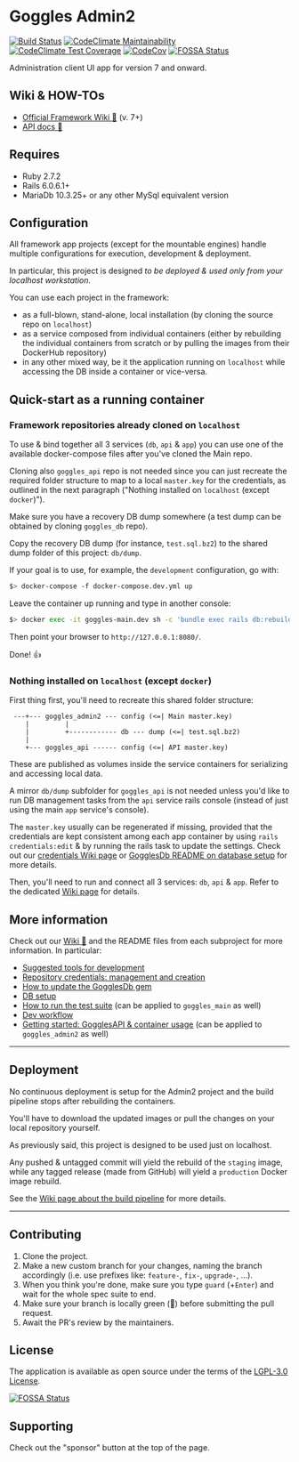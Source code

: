 # Goggles Admin2

[![Build Status](https://steveoro.semaphoreci.com/badges/goggles_admin2/branches/main.svg?style=shields)](https://steveoro.semaphoreci.com/projects/goggles_admin2)
[![CodeClimate Maintainability](https://api.codeclimate.com/v1/badges/bee50721c31ebb202064/maintainability)](https://codeclimate.com/github/steveoro/goggles_admin2/maintainability)
[![CodeClimate Test Coverage](https://api.codeclimate.com/v1/badges/bee50721c31ebb202064/test_coverage)](https://codeclimate.com/github/steveoro/goggles_admin2/test_coverage)
[![CodeCov](https://codecov.io/gh/steveoro/goggles_admin2/branch/main/graph/badge.svg?token=JT5MIDU5PU)](https://codecov.io/gh/steveoro/goggles_admin2)
[![FOSSA Status](https://app.fossa.com/api/projects/git%2Bgithub.com%2Fsteveoro%2Fgoggles_admin2.svg?type=shield)](https://app.fossa.com/projects/git%2Bgithub.com%2Fsteveoro%2Fgoggles_admin2?ref=badge_shield)


Administration client UI app for version 7 and onward.


## Wiki & HOW-TOs

- [Official Framework Wiki :link:](https://github.com/steveoro/goggles_db/wiki) (v. 7+)
- [API docs  :link:](https://github.com/steveoro/goggles_api#goggles-api-readme)



## Requires

- Ruby 2.7.2
- Rails 6.0.6.1+
- MariaDb 10.3.25+ or any other MySql equivalent version


## Configuration

All framework app projects (except for the mountable engines) handle multiple configurations for execution, development & deployment.

In particular, this project is designed _to be deployed & used only from your localhost workstation._

You can use each project in the framework:

- as a full-blown, stand-alone, local installation (by cloning the source repo on `localhost`)
- as a service composed from individual containers (either by rebuilding the individual containers from scratch or by pulling the images from their DockerHub repository)
- in any other mixed way, be it the application running on `localhost` while accessing the DB inside a container or vice-versa.


## Quick-start as a running container

### Framework repositories already cloned on `localhost`

To use & bind together all 3 services (`db`, `api` & `app`) you can use one of the available docker-compose files after you've cloned the Main repo.

Cloning also `goggles_api` repo is not needed since you can just recreate the required folder structure to map to a local `master.key` for the credentials, as outlined in the next paragraph ("Nothing installed on `localhost` (except `docker`)").

Make sure you have a recovery DB dump somewhere (a test dump can be obtained by cloning `goggles_db` repo).

Copy the recovery DB dump (for instance, `test.sql.bz2`) to the shared dump folder of this project: `db/dump`.

If your goal is to use, for example, the `development` configuration, go with:

```bash
$> docker-compose -f docker-compose.dev.yml up
```

Leave the container up running and type in another console:

```bash
$> docker exec -it goggles-main.dev sh -c 'bundle exec rails db:rebuild from=test to=development'
```

Then point your browser to `http://127.0.0.1:8080/`.

Done! :+1:


### Nothing installed on `localhost` (except `docker`)

First thing first, you'll need to recreate this shared folder structure:

```
 ---+--- goggles_admin2 --- config (<=| Main master.key)
    |         |
    |         +------------ db --- dump (<=| test.sql.bz2)
    |
    +--- goggles_api ------ config (<=| API master.key)
```

These are published as volumes inside the service containers for serializing and accessing local data.

A mirror `db/dump` subfolder for `goggles_api` is not needed unless you'd like to run DB management tasks from the `api` service rails console (instead of just using the main `app` service's console).

The `master.key` usually can be regenerated if missing, provided that the credentials are kept consistent among each app container by using `rails credentials:edit` & by running the rails task to update the settings.
Check out our [credentials Wiki page](https://github.com/steveoro/goggles_db/wiki/HOWTO-dev-Goggles_credentials) or [GogglesDb README on database setup](https://github.com/steveoro/goggles_db#database-setup) for more details.

Then, you'll need to run and connect all 3 services: `db`, `api` & `app`.
Refer to the dedicated [Wiki page](https://github.com/steveoro/goggles_db/wiki/HOWTO-dev-docker_usage_for_GogglesApi#how-to-docker-usage-with-gogglesapi-as-example) for details.



## More information

Check out our [Wiki :link:](https://github.com/steveoro/goggles_db/wiki) and the README files from each subproject for more information. In particular:

- [Suggested tools for development](https://github.com/steveoro/goggles_api#suggested-tools)
- [Repository credentials: management and creation](https://github.com/steveoro/goggles_db/wiki/HOWTO-dev-Goggles_credentials)
- [How to update the GogglesDb gem](https://github.com/steveoro/goggles_api#source-dependencies--how-to-update-gogglesdb)
- [DB setup](https://github.com/steveoro/goggles_db#database-setup)
- [How to run the test suite](https://github.com/steveoro/goggles_api#how-to-run-the-test-suite) (can be applied to `goggles_main` as well)
- [Dev workflow](https://github.com/steveoro/goggles_api#dev-workflow-for-contributors)
- [Getting started: GogglesAPI & container usage](https://github.com/steveoro/goggles_db/wiki/HOWTO-dev-docker_usage_for_GogglesApi#getting-started-setup-and-usage-as-a-composed-docker-service) (can be applied to `goggles_admin2` as well)


* * *


## Deployment

No continuous deployment is setup for the Admin2 project and the build pipeline stops after rebuilding the containers.

You'll have to download the updated images or pull the changes on your local repository yourself.

As previously said, this project is designed to be used just on localhost.

Any pushed & untagged commit will yield the rebuild of the `staging` image, while any tagged release (made from GitHub) will yield a `production` Docker image rebuild.

See the [Wiki page about the build pipeline](https://github.com/steveoro/goggles_db/wiki/HOWTO-devops-build_pipeline_setup) for more details.


* * *


## Contributing
1. Clone the project.
2. Make a new custom branch for your changes, naming the branch accordingly (i.e. use prefixes like: `feature-`, `fix-`, `upgrade-`, ...).
3. When you think you're done, make sure you type `guard` (+`Enter`) and wait for the whole spec suite to end.
4. Make sure your branch is locally green (:green_heart:) before submitting the pull request.
5. Await the PR's review by the maintainers.


## License
The application is available as open source under the terms of the [LGPL-3.0 License](https://opensource.org/licenses/LGPL-3.0).

[![FOSSA Status](https://app.fossa.com/api/projects/git%2Bgithub.com%2Fsteveoro%2Fgoggles_admin2.svg?type=large)](https://app.fossa.com/projects/git%2Bgithub.com%2Fsteveoro%2Fgoggles_admin2?ref=badge_large)


## Supporting

Check out the "sponsor" button at the top of the page.
